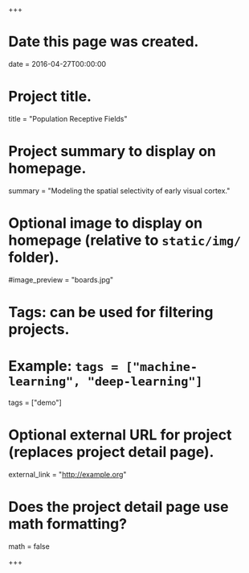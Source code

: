 +++
# Date this page was created.
date = 2016-04-27T00:00:00

# Project title.
title = "Population Receptive Fields"

# Project summary to display on homepage.
summary = "Modeling the spatial selectivity of early visual cortex."

# Optional image to display on homepage (relative to `static/img/` folder).
#image_preview = "boards.jpg"

# Tags: can be used for filtering projects.
# Example: `tags = ["machine-learning", "deep-learning"]`
tags = ["demo"]

# Optional external URL for project (replaces project detail page).
external_link = "http://example.org"

# Does the project detail page use math formatting?
math = false

+++

